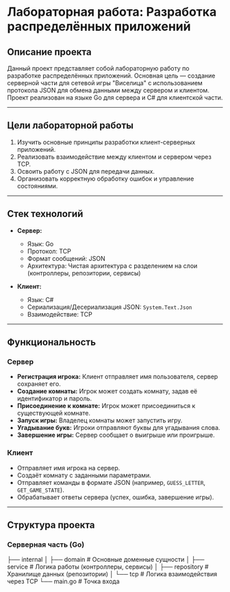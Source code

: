 # Лабораторная работа: Разработка распределённых приложений

## Описание проекта

Данный проект представляет собой лабораторную работу по разработке распределённых приложений. Основная цель — создание серверной части для сетевой игры "Виселица" с использованием протокола JSON для обмена данными между сервером и клиентом. Проект реализован на языке Go для сервера и C# для клиентской части.

---

## Цели лабораторной работы

1. Изучить основные принципы разработки клиент-серверных приложений.
2. Реализовать взаимодействие между клиентом и сервером через TCP.
3. Освоить работу с JSON для передачи данных.
4. Организовать корректную обработку ошибок и управление состояниями.

---

## Стек технологий

- **Сервер:**
  - Язык: Go
  - Протокол: TCP
  - Формат сообщений: JSON
  - Архитектура: Чистая архитектура с разделением на слои (контроллеры, репозитории, сервисы)

- **Клиент:**
  - Язык: C#
  - Сериализация/Десериализация JSON: `System.Text.Json`
  - Взаимодействие: TCP

---

## Функциональность

### Сервер

- **Регистрация игрока:** Клиент отправляет имя пользователя, сервер сохраняет его.
- **Создание комнаты:** Игрок может создать комнату, задав её идентификатор и пароль.
- **Присоединение к комнате:** Игрок может присоединиться к существующей комнате.
- **Запуск игры:** Владелец комнаты может запустить игру.
- **Угадывание букв:** Игроки отправляют буквы для угадывания слова.
- **Завершение игры:** Сервер сообщает о выигрыше или проигрыше.

### Клиент

- Отправляет имя игрока на сервер.
- Создаёт комнату с заданными параметрами.
- Отправляет команды в формате JSON (например, `GUESS_LETTER`, `GET_GAME_STATE`).
- Обрабатывает ответы сервера (успех, ошибка, завершение игры).

---

## Структура проекта

### Серверная часть (Go)

├── internal
│   ├── domain          # Основные доменные сущности
│   ├── service         # Логика работы (контроллеры, сервисы)
│   ├── repository      # Хранилище данных (репозитории)
│   └── tcp             # Логика взаимодействия через TCP
└── main.go             # Точка входа
